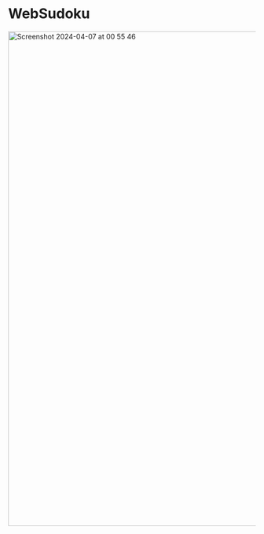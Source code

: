 # WebSudoku
<img width="1005" alt="Screenshot 2024-04-07 at 00 55 46" src="https://github.com/BohdanZadoienko/WebSudoku/assets/63955874/482e5bf9-008c-486e-b137-77f3482960c4">
